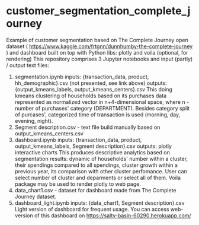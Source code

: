 # customer_segmentation_complete_journey
Example of customer segmentation based on The Complete Journey open dataset ( https://www.kaggle.com/frtgnn/dunnhumby-the-complete-journey ) and dashboard built on top with Python libs: plotly and voila (optional, for rendering)
This repository comprises 3 Jupyter notebooks and input (partly) / output text files:
  1) segmentation.ipynb
    inputs: {transaction_data, product, hh_demographic}.csv (not presented, see link above)
    outputs: {output_kmeans_labels, output_kmeans_centers}.csv
    This doing kmeans clustering of households based on its purchases data represented as normalized vector in n+4-dimensional space, where n - number of purchases' category (DEPARTMENT). Besides category split of purcases', categorized time of transaction is used (morning, day, evening, night).
   2) Segment description.csv - text file build manually based on output_kmeans_centers.csv
   3) dashboard.ipynb
    inputs: {transaction_data, product, output_kmeans_labels, Segment description}.csv
    outputs: plotly interactive charts
    This produces descriptive analytics based on segmentation results: dynamic of households' number within a cluster, their spendings compared to all spendings, cluster growth within a previous year, its comparison with other cluster perfomance. User can select number of cluster and deparments or select all of them. Voila package may be used to render plotly to web page.
   4) data_chart1.csv - dataset for dashboard made from The Complete Journey dataset.
   5) dashboard_light.ipynb
     inputs: {data_chart1, Segment description}.csv
     Light version of dashboard for frequent usage. You can access web-version of this dashboard on https://salty-basin-60290.herokuapp.com/
     
